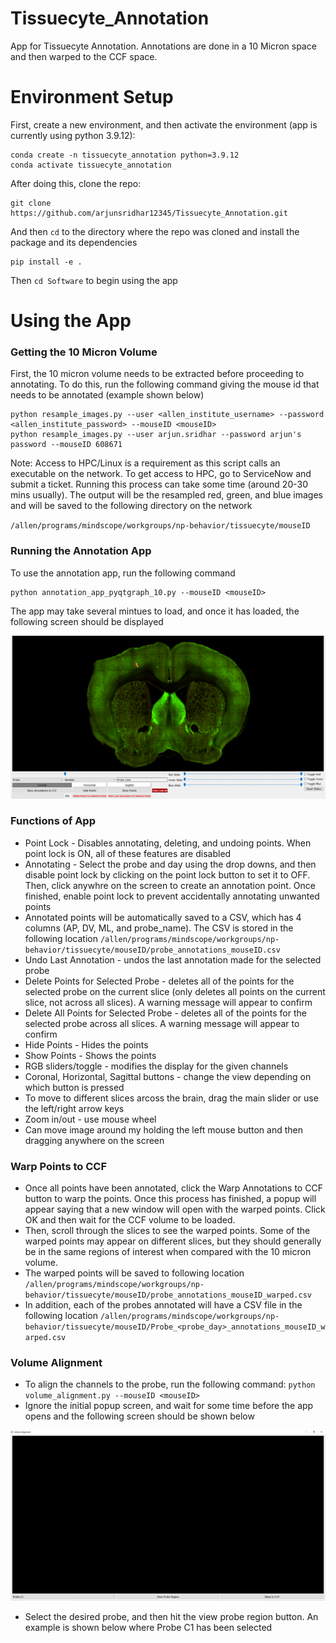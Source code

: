 # Tissuecyte_Annotation
App for Tissuecyte Annotation. Annotations are done in a 10 Micron space and then warped to the CCF space.

# Environment Setup
First, create a new environment, and then activate the environment (app is currently using python 3.9.12):

```
conda create -n tissuecyte_annotation python=3.9.12
conda activate tissuecyte_annotation
```

After doing this, clone the repo:

```
git clone https://github.com/arjunsridhar12345/Tissuecyte_Annotation.git
```

And then `cd` to the directory where the repo was cloned and install the package and its dependencies

```
pip install -e .
```
Then `cd Software` to begin using the app

# Using the App
### Getting the 10 Micron Volume
First, the 10 micron volume needs to be extracted before proceeding to annotating. To do this, run the following command giving the mouse id that needs to be annotated (example shown below)

```
python resample_images.py --user <allen_institute_username> --password <allen_institute_password> --mouseID <mouseID>
python resample_images.py --user arjun.sridhar --password arjun's password --mouseID 608671
```

Note: Access to HPC/Linux is a requirement as this script calls an executable on the network. To get access to HPC, go to ServiceNow and submit a ticket.
Running this process can take some time (around 20-30 mins usually). The output will be the resampled red, green, and blue images and will be saved to the following directory on the network

`/allen/programs/mindscope/workgroups/np-behavior/tissuecyte/mouseID`

### Running the Annotation App
To use the annotation app, run the following command

```
python annotation_app_pyqtgraph_10.py --mouseID <mouseID>
```

The app may take several mintues to load, and once it has loaded, the following screen should be displayed

![image](https://github.com/arjunsridhar12345/Tissuecyte_Annotation/blob/main/images/annotation_app.png)

### Functions of App
  * Point Lock - Disables annotating, deleting, and undoing points. When point lock is ON, all of these features are disabled
  * Annotating - Select the probe and day using the drop downs, and then disable point lock by clicking on the point lock button to set it to OFF. Then, click anywhre on the screen to create an annotation point. Once finished, enable point lock to prevent accidentally annotating unwanted points
  * Annotated points will be automatically saved to a CSV, which has 4 columns (AP, DV, ML, and probe_name). The CSV is stored in the following location
    `/allen/programs/mindscope/workgroups/np-behavior/tissuecyte/mouseID/probe_annotations_mouseID.csv`
  * Undo Last Annotation - undos the last annotation made for the selected probe
  * Delete Points for Selected Probe - deletes all of the points for the selected probe on the current slice (only deletes all points on the current slice, not across all slices). A warning message will appear to confirm
  * Delete All Points for Selected Probe - deletes all of the points for the selected probe across all slices. A warning message will appear to confirm
  * Hide Points - Hides the points 
  * Show Points - Shows the points
  * RGB sliders/toggle - modifies the display for the given channels
  * Coronal, Horizontal, Sagittal buttons - change the view depending on which button is pressed
  * To move to different slices arcoss the brain, drag the main slider or use the left/right arrow keys
  * Zoom in/out - use mouse wheel
  * Can move image around my holding the left mouse button and then dragging anywhere on the screen

### Warp Points to CCF
  * Once all points have been annotated, click the Warp Annotations to CCF button to warp the points. Once this process has finished, a popup will appear saying that a new window will open with the warped points. Click OK and then wait for the CCF volume to be loaded. 
  * Then, scroll through the slices to see the warped points. Some of the warped points may appear on different slices, but they should generally be in the same regions of interest when compared with the 10 micron volume.
  * The warped points will be saved to following location
    `/allen/programs/mindscope/workgroups/np-behavior/tissuecyte/mouseID/probe_annotations_mouseID_warped.csv`
  * In addition, each of the probes annotated will have a CSV file in the following location
    `/allen/programs/mindscope/workgroups/np-behavior/tissuecyte/mouseID/Probe_<probe_day>_annotations_mouseID_warped.csv`

### Volume Alignment
  * To align the channels to the probe, run the following command: `python volume_alignment.py --mouseID <mouseID>`
  * Ignore the initial popup screen, and wait for some time before the app opens and the following screen should be shown below
  
  ![image](https://github.com/arjunsridhar12345/Tissuecyte_Annotation/blob/main/images/alignment_initial.png)
  
  * Select the desired probe, and then hit the view probe region button. An example is shown below where Probe C1 has been selected 
